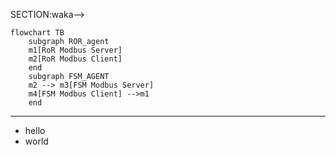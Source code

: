 <!--START_SECTION:waka-->
SECTION:waka-->

```mermaid
flowchart TB
    subgraph ROR_agent
    m1[RoR Modbus Server]
    m2[RoR Modbus Client]
    end
    subgraph FSM_AGENT
    m2 --> m3[FSM Modbus Server]
    m4[FSM Modbus Client] -->m1
    end
```
---

- hello
- world


